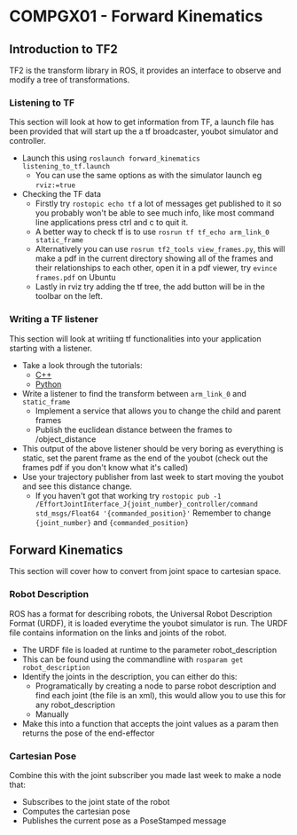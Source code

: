 # COMPGX01 - Forward Kinematics

## Introduction to TF2
TF2 is the transform library in ROS, it provides an interface to observe and modify a tree of transformations.

### Listening to TF
This section will look at how to get information from TF, a launch file has been provided that will start up the a tf broadcaster, youbot simulator and controller. 
  * Launch this using `roslaunch forward_kinematics listening_to_tf.launch`
    * You can use the same options as with the simulator launch eg `rviz:=true`
  * Checking the TF data
    * Firstly try `rostopic echo tf` a lot of messages get published to it so you probably won't be able to see much info, like most command line applications press ctrl and c to quit it.
    * A better way to check tf is to use `rosrun tf tf_echo arm_link_0 static_frame`
    * Alternatively you can use `rosrun tf2_tools view_frames.py`, this will make a pdf in the current directory showing all of the frames and their relationships to each other, open it in a pdf viewer, try `evince frames.pdf` on Ubuntu
    * Lastly in rviz try adding the tf tree, the add button will be in the toolbar on the left.

### Writing a TF listener
This section will look at writiing tf functionalities into your application starting with a listener.
  * Take a look through the tutorials:
    * [C++](http://wiki.ros.org/tf2/Tutorials/Writing%20a%20tf2%20listener%20%28C%2B%2B%29)
    * [Python](http://wiki.ros.org/tf2/Tutorials/Writing%20a%20tf2%20listener%20%28Python%29)
  * Write a listener to find the transform between `arm_link_0` and `static_frame`
    * Implement a service that allows you to change the child and parent frames
    * Publish the euclidean distance between the frames to /object_distance
  * This output of the above listener should be very boring as everything is static, set the parent frame as the end of the youbot (check out the frames pdf if you don't know what it's called)
  * Use your trajectory publisher from last week to start moving the youbot and see this distance change.
    * If you haven't got that working try `rostopic pub -1 /EffortJointInterface_J{joint_number}_controller/command std_msgs/Float64 '{commanded_position}'`
      Remember to change `{joint_number}` and `{commanded_position}`

## Forward Kinematics
This section will cover how to convert from joint space to cartesian space. 

### Robot Description
ROS has a format for describing robots, the Universal Robot Description Format (URDF), it is loaded everytime the youbot simulator is run. The URDF file contains information on the links and joints of the robot.
  * The URDF file is loaded at runtime to the parameter robot_description
  * This can be found using the commandline with `rosparam get robot_description`
  * Identify the joints in the description, you can either do this: 
    * Programatically by creating a node to parse robot description and find each joint (the file is an xml), this would allow you to use this for any robot_description
    * Manually
  * Make this into a function that accepts the joint values as a param then returns the pose of the end-effector
  
### Cartesian Pose
Combine this with the joint subscriber you made last week to make a node that:
  * Subscribes to the joint state of the robot
  * Computes the cartesian pose
  * Publishes the current pose as a PoseStamped message 
